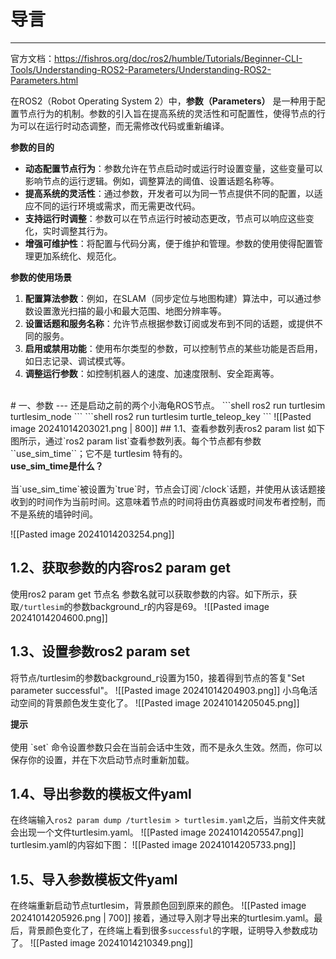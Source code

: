 # 导言
---
官方文档：https://fishros.org/doc/ros2/humble/Tutorials/Beginner-CLI-Tools/Understanding-ROS2-Parameters/Understanding-ROS2-Parameters.html

在ROS2（Robot Operating System 2）中，**参数（Parameters）** 是一种用于配置节点行为的机制。参数的引入旨在提高系统的灵活性和可配置性，使得节点的行为可以在运行时动态调整，而无需修改代码或重新编译。

**参数的目的**
- **动态配置节点行为**：参数允许在节点启动时或运行时设置变量，这些变量可以影响节点的运行逻辑。例如，调整算法的阈值、设置话题名称等。
- **提高系统的灵活性**：通过参数，开发者可以为同一节点提供不同的配置，以适应不同的运行环境或需求，而无需更改代码。
- **支持运行时调整**：参数可以在节点运行时被动态更改，节点可以响应这些变化，实时调整其行为。
- **增强可维护性**：将配置与代码分离，便于维护和管理。参数的使用使得配置管理更加系统化、规范化。

**参数的使用场景**
1. **配置算法参数**：例如，在SLAM（同步定位与地图构建）算法中，可以通过参数设置激光扫描的最小和最大范围、地图分辨率等。
2. **设置话题和服务名称**：允许节点根据参数订阅或发布到不同的话题，或提供不同的服务。
3. **启用或禁用功能**：使用布尔类型的参数，可以控制节点的某些功能是否启用，如日志记录、调试模式等。
4. **调整运行参数**：如控制机器人的速度、加速度限制、安全距离等。
<br>
# 一、参数
---
还是启动之前的两个小海龟ROS节点。
```shell
ros2 run turtlesim turtlesim_node
```
```shell
ros2 run turtlesim turtle_teleop_key
```
![[Pasted image 20241014203021.png | 800]]
## 1.1、查看参数列表ros2 param list
如下图所示，通过`ros2 param list`查看参数列表。每个节点都有参数``use_sim_time``；它不是 turtlesim 特有的。
<div class="tip">
<strong>use_sim_time是什么？</strong><br><br>当`use_sim_time`被设置为`true`时，节点会订阅`/clock`话题，并使用从该话题接收到的时间作为当前时间。这意味着节点的时间将由仿真器或时间发布者控制，而不是系统的墙钟时间。
</div>

![[Pasted image 20241014203254.png]]

## 1.2、获取参数的内容ros2 param get
使用ros2 param get 节点名 参数名就可以获取参数的内容。如下所示，获取`/turtlesim`的参数background_r的内容是69。
![[Pasted image 20241014204600.png]]

## 1.3、设置参数ros2 param set
将节点/turtlesim的参数background_r设置为150，接着得到节点的答复"Set parameter successful"。
![[Pasted image 20241014204903.png]]
小乌龟活动空间的背景颜色发生变化了。
![[Pasted image 20241014205045.png]]

<div class="tip">
<strong>提示</strong><br><br>使用 `set` 命令设置参数只会在当前会话中生效，而不是永久生效。然而，你可以保存你的设置，并在下次启动节点时重新加载。
</div>

## 1.4、导出参数的模板文件yaml
在终端输入`ros2 param dump /turtlesim > turtlesim.yaml`之后，当前文件夹就会出现一个文件turtlesim.yaml。
![[Pasted image 20241014205547.png]]
turtlesim.yaml的内容如下图：
![[Pasted image 20241014205733.png]]

## 1.5、导入参数模板文件yaml
在终端重新启动节点turtlesim，背景颜色回到原来的颜色。
![[Pasted image 20241014205926.png | 700]]
接着，通过导入刚才导出来的turtlesim.yaml。最后，背景颜色变化了，在终端上看到很多`successful`的字眼，证明导入参数成功了。
![[Pasted image 20241014210349.png]]


